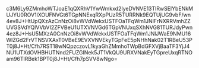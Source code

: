 c3M6Ly9ZMmhoWTJoaE1qQXRhV1YwWmkxd2IyeDVNVE13TlRwSElYbENkMUJYU0ROV1lXOUFNVGt6TGpNNExqRXpPUzR5TURRNk9EQTUjUG9vbF/wn4ev8J+HtUpQXzAzCnNzOi8vWVdWekxUSTFOaTFqWm1JNlFrNXRRVmhZZUVGSVdYQlVVbVI2ZFVBeU1UTXVNVGd6TGpVNUxqSXhNVG81TURJdyPwn4ez8J+HsU5MXzA0CnNzOi8vWVdWekxUSTFOaTFqWm1JNlJWaE9NMU16WlZGd2FrVTNSVXAxT0VBeE9EVXVNVEkyTGpFeE5pNHhNak02T1RBeU53PT0j8J+Ht/Cfh7RST18wNQpzczovL1kyaGhZMmhoTWpBdGFXVjBaaTF3YjJ4NU1UTXdOVHBHUTNnd2FUZGlNek5JT1VkQU9URXVNakEyTGpreUxqRTNOam96TlRBek1BPT0j8J+Ht/Cfh7pSVV8wNgo=